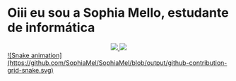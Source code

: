 # Oiii eu sou a Sophia Mello, estudante de informática
<div align="center">
<a href="https://github.com/SophiaMel">
<img height="180em" src="https://github-readme-stats.vercel.app/api?username=SophiaMel&show_icons=true&theme=dracula&include_all_commits=true&count_private=true"/>
<img height="180em" src="https://github-readme-stats.vercel.app/api/top-langs/?username=SophiaMel&layout=compact&langs_count=7&theme=dracula"/>
</div>
![Snake animation](https://github.com/SophiaMel/SophiaMel/blob/output/github-contribution-grid-snake.svg)
 
<!---
SophiaMel/SophiaMel is a ✨ special ✨ repository because its `README.md` (this file) appears on your GitHub profile.
You can click the Preview link to take a look at your changes.
--->
